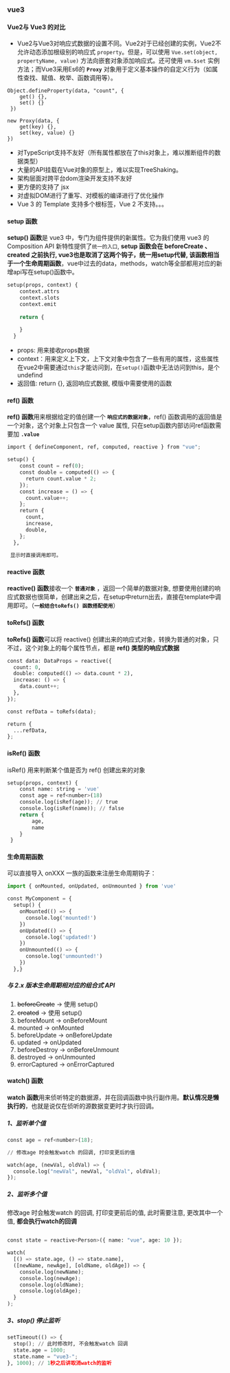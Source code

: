 ### vue3

#### Vue2与 Vue3 的对比

* Vue2与Vue3对响应式数据的设置不同。Vue2对于已经创建的实例，Vue2不允许动态添加根级别的响应式 `property`。但是，可以使用 `Vue.set(object, propertyName, value)` 方法向嵌套对象添加响应式。还可使用 `vm.$set` 实例方法；而Vue3采用Es6的 **`Proxy`** 对象用于定义基本操作的自定义行为（如属性查找、赋值、枚举、函数调用等）。
    
```
Object.defineProperty(data, "count", {
    get() {},
    set() {}
 })
     
new Proxy(data, {
    get(key) {},
    set(key, value) {}
})
```
* 对TypeScript支持不友好（所有属性都放在了this对象上，难以推断组件的数据类型）
* 大量的API挂载在Vue对象的原型上，难以实现TreeShaking。
* 架构层面对跨平台dom渲染开发支持不友好
* 更方便的支持了 jsx
* 对虚拟DOM进行了重写、对模板的编译进行了优化操作
* Vue 3 的 Template 支持多个根标签，Vue 2 不支持。。。

#### setup 函数

**setup() 函数**是 vue3 中，专门为组件提供的新属性。它为我们使用 vue3 的 Composition API 新特性提供了`统一的入口`, **setup 函数会在 beforeCreate 、created 之前执行, vue3也是取消了这两个钩子，统一用setup代替, 该函数相当于一个生命周期函数**，vue中过去的data，methods，watch等全部都用对应的新增api写在setup()函数中。

```python
setup(props, context) {
    context.attrs
    context.slots
    context.emit
    
    return {
        
    }
  }
```

* props: 用来接收props数据
* context：用来定义上下文，上下文对象中包含了一些有用的属性，这些属性在vue2中需要通过`this`才能访问到，在`setup()`函数中无法访问到this，是个undefind
* 返回值: return {}, 返回响应式数据, 模版中需要使用的函数


#### ref() 函数

**ref() 函数**用来根据给定的值创建一个 **`响应式的数据对象`**，ref() 函数调用的返回值是一个对象，这个对象上只包含一个 value 属性, 只在setup函数内部访问ref函数需要加 **`.value`**

```python
import { defineComponent, ref, computed, reactive } from "vue";

setup() {
    const count = ref(0);
    const double = computed(() => {
      return count.value * 2;
    });
    const increase = () => {
      count.value++;
    };
    return {
      count,
      increase,
      double,
    };
  },
  
 显示时直接调用即可。
```

#### reactive 函数

**reactive() 函数**接收一个 **`普通对象`** ，返回一个简单的数据对象, 想要使用创建的响应式数据也很简单，创建出来之后，在setup中return出去，直接在template中调用即可。（**`一般结合toRefs() 函数搭配使用`**）


#### toRefs() 函数

**toRefs() 函数**可以将 reactive() 创建出来的响应式对象，转换为普通的对象，只不过，这个对象上的每个属性节点，都是 **ref() 类型的响应式数据**

```python
const data: DataProps = reactive({
  count: 0,
  double: computed(() => data.count * 2),
  increase: () => {
    data.count++;
  },
});

const refData = toRefs(data);

return {
  ...refData,
};
```

#### isRef() 函数

isRef() 用来判断某个值是否为 ref() 创建出来的对象

```python
setup(props, context) {
    const name: string = 'vue'
    const age = ref<number>(18)
    console.log(isRef(age)); // true 
    console.log(isRef(name)); // false
    return { 
        age, 
        name 
    }
 }
```

#### 生命周期函数

可以直接导入 onXXX 一族的函数来注册生命周期钩子：

```python
import { onMounted, onUpdated, onUnmounted } from 'vue'

const MyComponent = {
  setup() {
    onMounted(() => {
      console.log('mounted!')
    })
    onUpdated(() => {
      console.log('updated!')
    })
    onUnmounted(() => {
      console.log('unmounted!')
    })
  },}
```

##### 与 2.x 版本生命周期相对应的组合式 API

1. ~~beforeCreate~~ -> 使用 setup()
2. ~~created~~ -> 使用 setup()
3. beforeMount -> onBeforeMount
4. mounted -> onMounted
5. beforeUpdate -> onBeforeUpdate
6. updated -> onUpdated
7. beforeDestroy -> onBeforeUnmount
8. destroyed -> onUnmounted
9. errorCaptured -> onErrorCaptured


#### watch() 函数

**watch 函数**用来侦听特定的数据源，并在回调函数中执行副作用。**默认情况是懒执行的**，也就是说仅在侦听的源数据变更时才执行回调。

##### 1、监听单个值

```python
const age = ref<number>(18);

// 修改age 时会触发watch 的回调, 打印变更后的值

watch(age, (newVal, oldVal) => {
  console.log("newVal", newVal, "oldVal", oldVal);
});
```

##### 2、监听多个值

修改age 时会触发watch 的回调, 打印变更前后的值, 此时需要注意, 更改其中一个值, **都会执行watch的回调**

```python

const state = reactive<Person>({ name: "vue", age: 10 });

watch(
  [() => state.age, () => state.name],
  ([newName, newAge], [oldName, oldAge]) => {
    console.log(newName);
    console.log(newAge);
    console.log(oldName);
    console.log(oldAge);
  }
);
```

##### 3、stop() 停止监听

```python
setTimeout(() => {
  stop(); // 此时修改时, 不会触发watch 回调
  state.age = 1000;
  state.name = "vue3-";
}, 1000); // 1秒之后讲取消watch的监听
```